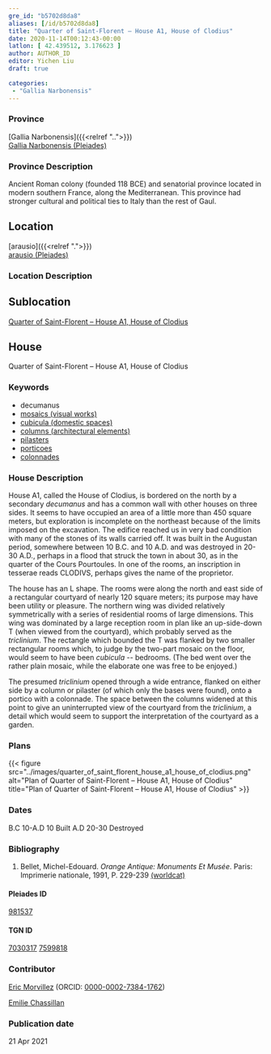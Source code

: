```yaml
---
gre_id: "b5702d8da8"
aliases: [/id/b5702d8da8]
title: "Quarter of Saint-Florent – House A1, House of Clodius"
date: 2020-11-14T00:12:43-00:00
latlon: [ 42.439512, 3.176623 ]
author: AUTHOR_ID
editor: Yichen Liu
draft: true

categories:
 - "Gallia Narbonensis"
---
```


### Province

[Gallia Narbonensis]({{<relref "..">}}) \
[Gallia Narbonensis (Pleiades)](https://pleiades.stoa.org/places/981537)

### Province Description

Ancient Roman colony (founded 118 BCE) and senatorial province located in modern southern France, along the Mediterranean. This province had stronger cultural and political ties to Italy than the rest of Gaul.

## Location

[arausio]({{<relref ".">}}) \
[arausio (Pleiades)](https://pleiades.stoa.org/places/148054)

### Location Description

<!--### Location Description-->

<!-- LEAVE THIS BLANK FOR NOW -->

## Sublocation

[Quarter of Saint-Florent – House A1, House of Clodius](#)

<!--### Sublocation Description-->

<!-- DESCRIPTION -->

## House

Quarter of Saint-Florent – House A1, House of Clodius




### Keywords

- decumanus
- [mosaics (visual works)](http://vocab.getty.edu/page/aat/300015342)
- [cubicula (domestic spaces)](http://vocab.getty.edu/page/aat/300004367)
- [columns (architectural elements)](http://vocab.getty.edu/page/aat/300001571)
- [pilasters](http://vocab.getty.edu/page/aat/300002737)
- [porticoes](http://vocab.getty.edu/page/aat/300004145)
- [colonnades](http://vocab.getty.edu/page/aat/300002613)



### House Description

House A1, called the House of Clodius, is bordered on the north by a secondary *decumanus* and has a common wall with other houses on three sides. It seems to have occupied an area of a little more than 450 square meters, but exploration is incomplete on the northeast because of the limits imposed on the excavation. The edifice reached us in very bad condition with many of the stones of its walls carried off. It was built in the Augustan period, somewhere between 10 B.C. and 10 A.D. and was destroyed in 20-30 A.D., perhaps in a flood that struck the town in about 30, as in the quarter of the Cours Pourtoules. In one of the rooms, an inscription in tesserae reads CLODIVS, perhaps gives the name of the proprietor.

The house has an L shape. The rooms were along the north and east side of a rectangular courtyard of nearly 120 square meters; its purpose may have been utility or pleasure. The northern wing was divided relatively symmetrically with a series of residential rooms of large dimensions. This wing was dominated by a large reception room in plan like an up-side-down T (when viewed from the courtyard), which probably served as the *triclinium*. The rectangle which bounded the T was flanked by two smaller rectangular rooms which, to judge by the two-part mosaic on the floor, would seem to have been *cubicula* -- bedrooms. (The bed went over the rather plain mosaic, while the elaborate one was free to be enjoyed.)

The presumed *triclinium* opened through a wide entrance, flanked on either side by a column or pilaster (of which only the bases were found), onto a portico with a colonnade. The space between the columns widened at this point to give an uninterrupted view of the courtyard from the *triclinium*, a detail which would seem to support the interpretation of the courtyard as a garden.





### Plans


{{< figure src="../images/quarter_of_saint_florent_house_a1_house_of_clodius.png" alt="Plan of Quarter of Saint-Florent – House A1, House of Clodius" title="Plan of Quarter of Saint-Florent – House A1, House of Clodius" >}}


### Dates
B.C 10-A.D 10 Built
A.D 20-30 Destroyed





### Bibliography

1. Bellet, Michel-Edouard. *Orange Antique: Monuments Et Musée*. Paris: Imprimerie nationale, 1991, P. 229-239 [(worldcat)](http://www.worldcat.org/oclc/24832885)

#### Pleiades ID

[981537](https://pleiades.stoa.org/places/981537)

#### TGN ID

[7030317](http://vocab.getty.edu/page/tgn/7030317)
[7599818](http://vocab.getty.edu/page/tgn/7599818)

### Contributor

[Eric Morvillez](link) (ORCID: [0000-0002-7384-1762](https://orcid.org/0000-0002-7384-1762))

[Emilie Chassillan](link)
### Publication date


21 Apr 2021

<!--### Related articles-->

<!-- Links to other related articles. Leave blank for now -->